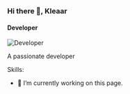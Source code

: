 ### Hi there 👋, Kleaar
#### Developer
![Developer](https://cdn.discordapp.com/attachments/1056531281904672788/1061717042392219789/49c288411e888ada59a7cac132917197.jpg)

A passionate developer

Skills: 

- 🔭 I’m currently working on this page. 
